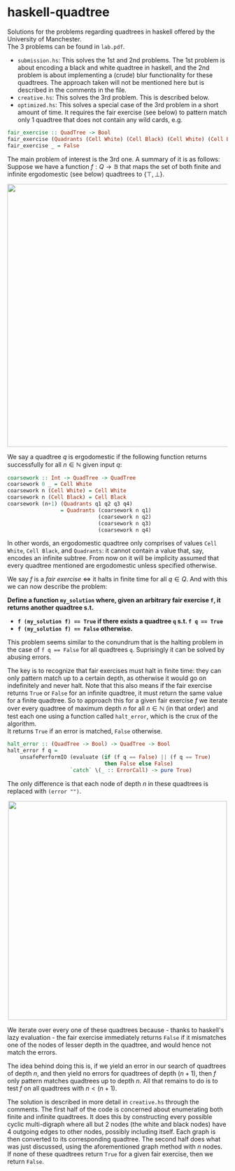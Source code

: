 # haskell-quadtree

Solutions for the problems regarding quadtrees in haskell offered by the University of Manchester.\
The 3 problems can be found in `lab.pdf`.
 - `submission.hs`: This solves the 1st and 2nd problems. The 1st problem is about encoding a black and white quadtree in haskell, and the 2nd problem
is about implementing a (crude) blur functionality for these quadtrees. The approach taken will not be mentioned here but is described in the comments in the file.
 - `creative.hs`: This solves the 3rd problem. This is described below.
 - `optimized.hs`: This solves a special case of the 3rd problem in a short amount of time. It requires the fair exercise (see below) to pattern match only 1
quadtree that does not contain any wild cards, e.g.
```haskell
fair_exercise :: QuadTree -> Bool
fair_exercise (Quadrants (Cell White) (Cell Black) (Cell White) (Cell Black)) = True
fair_exercise _ = False
```

The main problem of interest is the 3rd one. A summary of it is as follows:\
Suppose we have a function $f : Q \rightarrow \mathbb{B}$ that maps the set of both finite and infinite ergodomestic (see below) quadtrees to $\lbrace \top, \bot \rbrace$.

<p align="center">
  <img src=https://github.com/user-attachments/assets/846d4839-9227-440c-abd9-96408b4c3c3b width="600">
</p>

We say a quadtree $q$ is ergodomestic if the following function returns successfully for all $n \in \mathbb{N}$ given input $q$:
```haskell
coarsework :: Int -> QuadTree -> QuadTree
coarsework 0 _ = Cell White
coarsework n (Cell White) = Cell White
coarsework n (Cell Black) = Cell Black
coarsework (n+1) (Quadrants q1 q2 q3 q4)
                 = Quadrants (coarsework n q1)
                             (coarsework n q2)
                             (coarsework n q3)
                             (coarsework n q4)
```

In other words, an ergodomestic quadtree only comprises of values `Cell White`, `Cell Black`, and `Quadrants`: it cannot contain a value that, say, encodes an infinite subtree.
From now on it will be implicity assumed that every quadtree mentioned are ergodomestic unless specified otherwise.

We say $f$ is a _fair exercise_ $\Leftrightarrow$ it halts in finite time for all $q \in Q$. And with this we can now describe the problem:

__Define a function `my_solution` where, given an arbitrary fair exercise `f`, it returns another quadtree s.t.__
 - __`f (my_solution f) == True` if there exists a quadtree `q` s.t. `f q == True`__
 - __`f (my_solution f) == False` otherwise.__

This problem seems similar to the conundrum that is the halting problem in the case of `f q == False` for all quadtrees `q`. Suprisingly it can be solved by abusing errors.

The key is to recognize that fair exercises must halt in finite time: they can only pattern match up to a certain depth, as otherwise it would go on indefinitely and never halt. 
Note that this also means if the fair exercise returns `True` or `False` for an infinite quadtree, it must return the same value for a finite quadtree.
So to approach this for a given fair exercise $f$ we iterate over every quadtree of maximum depth $n$ for all $n \in \mathbb{N}$ (in that order) and test each one using a function called `halt_error`, 
which is the crux of the algorithm.\
It returns `True` if an error is matched, `False` otherwise.
```haskell
halt_error :: (QuadTree -> Bool) -> QuadTree -> Bool
halt_error f q =
    unsafePerformIO (evaluate (if (f q == False) || (f q == True)
                               then False else False)
                    `catch` \(_ :: ErrorCall) -> pure True)

```
The only difference is that each node of depth $n$ in these quadtrees is replaced with `(error "")`.

<p align="center">
  <img src="https://github.com/user-attachments/assets/72d11d8a-f647-4878-8dfa-c72811a11da1" width="500">
</p>

We iterate over every one of these quadtrees because - thanks to haskell's lazy evaluation - the fair exercise immediately returns `False` if it mismatches one of the nodes of lesser depth in the quadtree,
and would hence not match the errors.

The idea behind doing this is, if we yield an error in our search of quadtrees of depth $n$, and then yield no errors for quadtrees of depth $(n+1)$, then $f$ only pattern matches quadtrees
up to depth $n$. All that remains to do is to test $f$ on all quadtrees with $n < (n+1)$.

The solution is described in more detail in `creative.hs` through the comments. The first half of the code is concerned about enumerating both finite and infinite quadtrees. It does this by constructing
every possible cyclic multi-digraph where all but 2 nodes (the white and black nodes) have 4 outgoing edges to other nodes, possibly including itself. Each graph is then converted to its corresponding quadtree.
The second half does what was just discussed, using the aforementioned graph method with $n$ nodes. If none of these quadtrees return `True` for a given fair exercise, then we return `False`.
